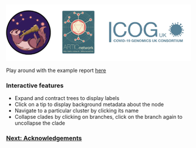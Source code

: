 
![](./doc_figures/website_header.png)


Play around with the example report [here](./report.html)

### Interactive features

- Expand and contract trees to display labels
- Click on a tip to display background metadata about the node
- Navigate to a particular cluster by clicking its name
- Collapse clades by clicking on branches, click on the branch again to uncollapse the clade


### [Next: Acknowledgements](./acknowledgements.md)